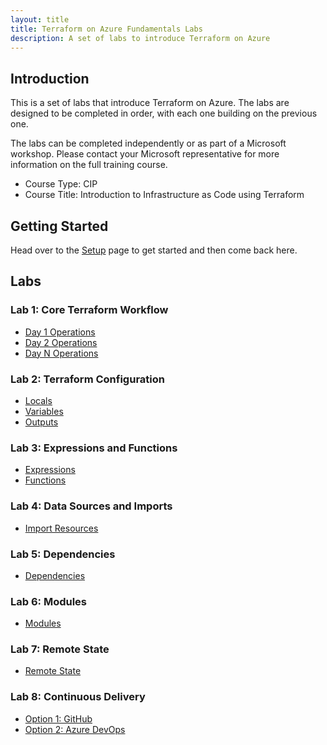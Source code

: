 ```yaml
---
layout: title
title: Terraform on Azure Fundamentals Labs
description: A set of labs to introduce Terraform on Azure
---
```


## Introduction

This is a set of labs that introduce Terraform on Azure. The labs are designed to be completed in order, with each one building on the previous one.

The labs can be completed independently or as part of a Microsoft workshop. Please contact your Microsoft representative for more information on the full training course.

* Course Type: CIP
* Course Title: Introduction to Infrastructure as Code using Terraform

## Getting Started

Head over to the [Setup](setup.md) page to get started and then come back here.

## Labs

### Lab 1: Core Terraform Workflow

* [Day 1 Operations](01-core-terraform-workflow/01-day-1-operations.md)
* [Day 2 Operations](01-core-terraform-workflow/02-day-2-operations.md)
* [Day N Operations](01-core-terraform-workflow/03-day-n-operations.md)

### Lab 2: Terraform Configuration

* [Locals](02-terraform-configuration/01-locals.md)
* [Variables](02-terraform-configuration/02-variables.md)
* [Outputs](02-terraform-configuration/03-outputs.md)

### Lab 3: Expressions and Functions

* [Expressions](03-expressions-and-functions/01-expressions.md)
* [Functions](03-expressions-and-functions/02-functions.md)

### Lab 4: Data Sources and Imports

* [Import Resources](04-data-sources-and-refactoring/01-import-resources.md)

### Lab 5: Dependencies

* [Dependencies](05-dependencies/01-dependencies.md)

### Lab 6: Modules

* [Modules](06-modules/01-modules.md)

### Lab 7: Remote State

* [Remote State](07-remote-state/01-remote-state.md)

### Lab 8: Continuous Delivery

* [Option 1: GitHub](08-continuous-delivery/01-github.md)
* [Option 2: Azure DevOps](08-continuous-delivery/02-azure-devops.md)
